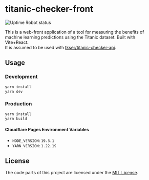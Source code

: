 # titanic-checker-front

![Uptime Robot status](https://img.shields.io/uptimerobot/status/m794943801-c70a7efdfff52ac08cf9549b)

This is a web-front application of a tool for measuring the benefits of machine learning predictions using the Titanic dataset. Built with Vite+React. <br />
It is assumed to be used with [tkser/titanic-checker-api](https://github.com/tkser/titanic-checker-api).

## Usage
### Development
```bash
yarn install
yarn dev
```

### Production
```bash
yarn install
yarn build
```

#### Cloudflare Pages Environment Variables
- `NODE_VERSION`: `19.8.1`
- `YARN_VERSION`: `1.22.19`

## License
The code parts of this project are licensed under the [MIT License](https://github.com/tkser/titanic-checker-front/blob/main/LICENSE).
